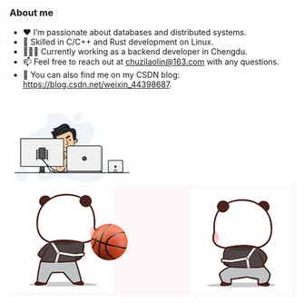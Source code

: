 <!--
**chuzilaolin/chuzilaolin** is a ✨ _special_ ✨ repository because its `README.md` (this file) appears on your GitHub profile.

Here are some ideas to get you started:

- 🔭 I’m currently working on ...
- 🌱 I’m currently learning ...
- 👯 I’m looking to collaborate on ...
- 🤔 I’m looking for help with ...
- 💬 Ask me about ...
- 📫 How to reach me: ...
- 😄 Pronouns: ...
- ⚡ Fun fact: ...
-->
### About me

- ♥️ I’m passionate about databases and distributed systems.
- 🔨 Skilled in C/C++ and Rust development on Linux.
- 👨🏻‍💻 Currently working as a backend developer in Chengdu.
- 📫 Feel free to reach out at chuzilaolin@163.com with any questions.
- 📝 You can also find me on my CSDN blog: https://blog.csdn.net/weixin_44398687.
<br/>

<div>
  <!-- 
  <img src="https://github-readme-stats.vercel.app/api?username=chuzilaolin&count_private=true&theme=dark&show_icons=true" />
  &nbsp;&nbsp;&nbsp;&nbsp;&nbsp;&nbsp;&nbsp;&nbsp;&nbsp;&nbsp;&nbsp;&nbsp;&nbsp;&nbsp;&nbsp;&nbsp;&nbsp;&nbsp; 
   -->
  <img src="img/programmer.gif" style="margin-right: 20px;" />
  <img src="img/basketball.gif" style="margin-right: 20px;" />
</div>



